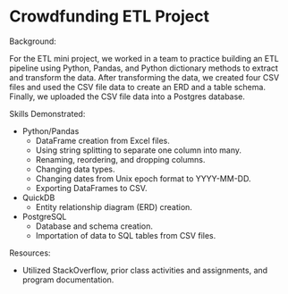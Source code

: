 # Crowdfunding ETL Project

Background:

For the ETL mini project, we worked in a team to practice building an ETL pipeline using Python, Pandas, and Python dictionary methods to extract and transform the data. After transforming the data, we created four CSV files and used the CSV file data to create an ERD and a table schema. Finally, we uploaded the CSV file data into a Postgres database.

Skills Demonstrated:
- Python/Pandas
    - DataFrame creation from Excel files.
    - Using string splitting to separate one column into many.
    - Renaming, reordering, and dropping columns.
    - Changing data types.
    - Changing dates from Unix epoch format to YYYY-MM-DD.
    - Exporting DataFrames to CSV.
- QuickDB
    - Entity relationship diagram (ERD) creation.
- PostgreSQL
    - Database and schema creation.
    - Importation of data to SQL tables from CSV files.

Resources:
- Utilized StackOverflow, prior class activities and assignments, and program documentation.
